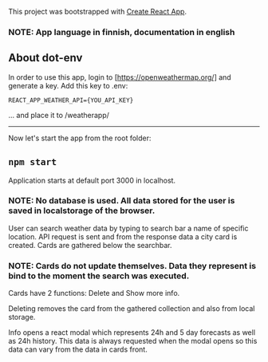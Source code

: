 This project was bootstrapped with [Create React App](https://github.com/facebook/create-react-app).

### NOTE: App language in finnish, documentation in english
## About dot-env

In order to use this app, login to [https://openweathermap.org/] and generate a key.
Add this key to .env:

```REACT_APP_WEATHER_API={YOU_API_KEY}```

... and place it to /weatherapp/

----

Now let's start the app from the root folder:

## `npm start`

Application starts at default port 3000 in localhost.

### NOTE: No database is used. All data stored for the user is saved in localstorage of the browser.

User can search weather data by typing to search bar a name of specific location.
API request is sent and from the response data a city card is created. Cards are gathered below
the searchbar. 

### NOTE: Cards do not update themselves. Data they represent is bind to the moment the search was executed.

Cards have 2 functions: Delete and Show more info. 

Deleting removes the card from the gathered collection and also from local storage.

Info opens a react modal which represents 24h and 5 day forecasts as well as 24h history. 
This data is always requested when the modal opens so this data can vary from the data in 
cards front.

